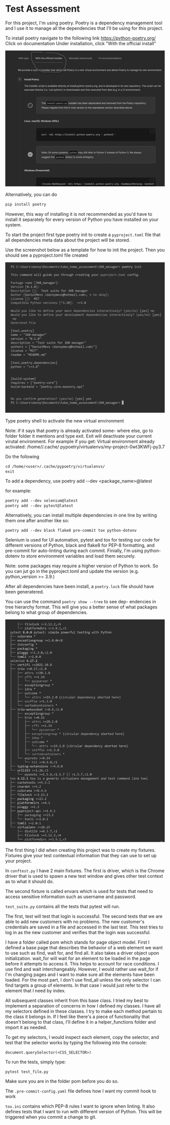 ﻿# Test Assessment

For this project, I'm using poetry.
Poetry is a dependency management tool and I use it
to manage all the dependencies that I'll be using
for this project.

To install poetry navigate to the following link
https://python-poetry.org/
Click on documentation
Under installation, click "With the official install"

![Installation instructions](/documentation/screenshots/installation1.jpg?raw=true "poetry website")

Alternatively, you can do

```python
pip install poetry
```

However, this way of installing it is not recommended
as you'd have to install it separately for every
version of Python you have installed on your system.

To start the project first type poetry init to create a
`pyproject.toml` file that all dependencies meta data about
the project will be stored.

Use the screenshot below as a template for how to init
the project. Then you should see a pyproject.toml
file created

![Installation instructions](/documentation/screenshots/poetry_init.jpg?raw=true "poetry init")

Type poetry shell to activate the new virtual environment

Note: if it says that poetry is already activated some-
where else, go to folder folder it mentions and type
exit. Exit will deactivate your current virutal environment.
For example if you get:
Virtual environment already activated: /home/<user>/.cache/
pypoetry/virtualenvs/my-project-0wt3KWFj-py3.7

Do the following

```
cd /home/<user>/.cache/pypoetry/virtualenvs/
exit
```

To add a dependency, use poetry add --dev <package_name>@latest

for example:

```
poetry add --dev selenium@latest
poetry add --dev pytest@latest
```

Alternatively, you can install multiple dependencies
in one line by writing them one after another like so:

```
poetry add --dev black flake8 pre-commit tox python-dotenv
```

Selenium is used for UI automation, pytest and tox for
testing our code for different versions of Python, black
and flake8 for PEP-8 formatting, and pre-commit
for auto-linting during each commit. Finially, I'm using
python-dotenv to store environment variables and load them
securely.

Note: some packages may require a higher version
of Python to work. So you can jut go in the pyproject.toml
and update the version (e.g. python_version >= 3.9.)

After all dependencies have been install, a `poetry.lock`
file should have been generatered.

You can use the command `poetry show --tree` to see dep-
endencies in tree hierarchy format. This will give
you a better sense of what packages belong to what group
of dependencies.

![poetry dependency tree](/documentation/screenshots/poetry_show_tree.jpg?raw=true "poetry tree")

The first thing I did when creating this project was
to create my fixtures. Fixtures give your test contextual
information that they can use to set up your project.

In `conftest.py` I have 2 main fixtures. The first is
driver, which is the Chrome driver that is used
to spawn a new test window and gives other test
context as to what it should do.

The second fixture is called envars which is used
for tests that need to access sensitive information
such as username and password.

`test_suite.py` contains all the tests that
pytest will run.

The first, test will test that login is successful.
The second tests that we are able to add new customers
with no problems. The new customer's credentials are
saved in a file and accessed in the last test.
This test tries to log in as the new customer and
verifies that the login was successful.

I have a folder called pom which stands for page
object model. First I defined a base page that
describes the behavior of a web element we want
to use such as find, wait for, and find all.
It also takes a driver object upon
initialization. wait_for will wait for an
element to be loaded in the page before it attempts
to access it. This helps to account for race conditions.
I use find and wait interchangeably. However, I would
rather use wait_for if I'm changing pages and I want to
make sure all the elements have been loaded.
For the most part, I don't use find_all unless
the only selector I can find targets a group of
elements. In that case I would just refer to the
element that I need by index.

All subsequent classes inherit from this base class.
I tried my best to implement a separation of concerns
in how I defined my classes. I have all my selectors
defined in these classes. I try to make each
method pertain to the class it belongs in. If
I feel like there's a piece of functionality that
doesn't belong to that class, I'll define it in a
helper_functions folder and import it as needed.

To get my selectors, I would inspect each element,
copy the selector, and test that the selector
works by typing the following into the console:

```
document.querySelector(<CSS_SELECTOR>)
```


To run the tests, simply type:

```
pytest test_file.py
```

Make sure you are in the folder pom before you do so.

The `.pre-commit-config.yaml` file defines how
I want my commit hook to work

`tox.ini` contains which PEP-8 rules I want to ignore
when linting. It also defines tests that I want to
run with different version of Python. This will be
triggered when you commit a change to git.
